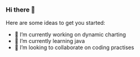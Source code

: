 ### Hi there 👋



Here are some ideas to get you started:

- 🔭 I’m currently working on dynamic charting
- 🌱 I’m currently learning java
- 👯 I’m looking to collaborate on coding practises

